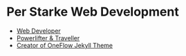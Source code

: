# Per Starke Web Development
- [Web Developer](https://perstarke-webdev.de/)
- [Powerlifter & Traveller](https://www.instagram.com/per.starke/)
- [Creator of OneFlow Jekyll Theme](https://oneflow-jekyll-theme.github.io/)
